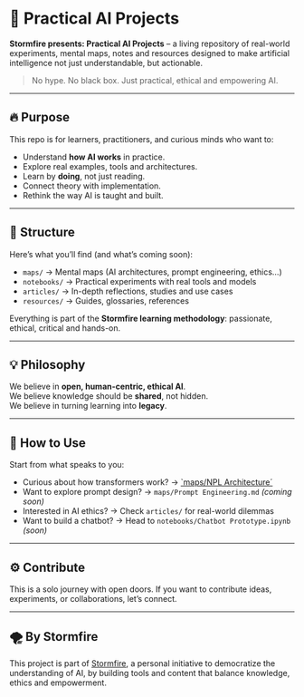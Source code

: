 # 🧠 Practical AI Projects

**Stormfire presents: Practical AI Projects** – a living repository of real-world experiments, mental maps, notes and resources designed to make artificial intelligence not just understandable, but actionable.

> No hype. No black box. Just practical, ethical and empowering AI.

---

## 🔥 Purpose

This repo is for learners, practitioners, and curious minds who want to:

- Understand **how AI works** in practice.
- Explore real examples, tools and architectures.
- Learn by **doing**, not just reading.
- Connect theory with implementation.
- Rethink the way AI is taught and built.

---

## 🧭 Structure

Here’s what you’ll find (and what’s coming soon):

- `maps/` → Mental maps (AI architectures, prompt engineering, ethics…)  
- `notebooks/` → Practical experiments with real tools and models  
- `articles/` → In-depth reflections, studies and use cases  
- `resources/` → Guides, glossaries, references  

Everything is part of the **Stormfire learning methodology**: passionate, ethical, critical and hands-on.

---

## 💡 Philosophy

We believe in **open, human-centric, ethical AI**.  
We believe knowledge should be **shared**, not hidden.  
We believe in turning learning into **legacy**.

---

## 👀 How to Use

Start from what speaks to you:

- Curious about how transformers work? → [`maps/NPL Architecture´](03_practical_AI_Projects/maps/maps_overview.md)  
- Want to explore prompt design? → `maps/Prompt Engineering.md` *(coming soon)*  
- Interested in AI ethics? → Check `articles/` for real-world dilemmas  
- Want to build a chatbot? → Head to `notebooks/Chatbot Prototype.ipynb` *(soon)*

---

## ⚙️ Contribute

This is a solo journey with open doors. If you want to contribute ideas, experiments, or collaborations, let’s connect.

---

## 🌪 By Stormfire

This project is part of [Stormfire](https://github.com/seu-usuario-aqui), a personal initiative to democratize the understanding of AI, by building tools and content that balance knowledge, ethics and empowerment.
